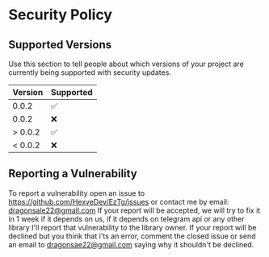# Security Policy

## Supported Versions

Use this section to tell people about which versions of your project are
currently being supported with security updates.

| Version | Supported          |
| ------- | ------------------ |
| 0.0.2   | :white_check_mark: |
| 0.0.2   | :x:                |
| > 0.0.2   | :white_check_mark: |
| < 0.0.2   | :x:                |

## Reporting a Vulnerability

To report a vulnerability open an issue to https://github.com/HexyeDev/EzTg/issues or contact me by email: dragonsale22@gmail.com
If your report will be accepted, we will try to fix it in 1 week if it depends on us, if it depends on telegram api or any other library I'll report that vulnerability to the library owner.
If your report will be declined but you think that i'ts an error, comment the closed issue or send an email to dragonsae22@gmail.com saying why it shouldn't be declined.
